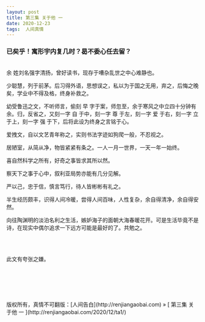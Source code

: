 ```yaml
---
layout: post  
title: 第三集 关于他 一 
date: 2020-12-23  
tags:  人间真情
---
```

### 已矣乎！寓形宇内复几时？曷不委心任去留？  
         
<br/> 
余 姓刘名强字清扬，曾好读书，现存于嘈杂乱世之中心难静也。  

少聪慧，列于前茅。后习得外语，思想误之，私以为于国之无用，弃之，后悔之晚矣，学业中不得及格，终身补救之。  

幼受鲁迅之文，不听师言，偷刻 早 字于案，师忽至，余于寒风之中立四十分钟有余。归，反省之，又刻一字 自 于中，刻一字 尊 于左，刻一字 爱 于右，刻一字 立 于上，刻一字 强 于下，后将此设为终身之言铭于心。  

爱拽文，自以文艺青年称之，实则书法字迹如狗爬一般，不忍视之。  

居陋室，从简从净，物皆紧紧有条之。一人一月一世界，一天一年一始终。  

喜自然科学之所有，好奇之事皆求其所以然。  

察天下之事于心中，叙利亚局势亦能有几分见解。  

严以己，忠于信，慎言笃行，待人皆彬彬有礼之。  

半生经历颇丰，识得人间冷暖，尝得人间百味，人性复杂，余自得清净，余自得安然。  

向往陶渊明的淡泊名利之生活，嫉妒海子的面朝大海春暖花开。可是生活毕竟不是诗，在现实中偶尔追求一下远方可能是最好的了。共勉之。  

<br/> 
<br/> 


此文有夸张之嫌。

<br/> 
<br/> 
<br/> 
<br/> 
<br/> 
版权所有，真情不可翻版：[人间告白](http://renjiangaobai.com) » [ 第三集 关于他 一 ](http://renjiangaobai.com/2020/12/ta1/)  
<br/>